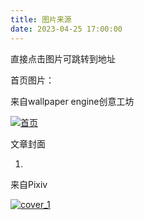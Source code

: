 ```yaml
---
title: 图片来源
date: 2023-04-25 17:00:00
---
```


直接点击图片可跳转到地址

首页图片：

来自wallpaper engine创意工坊

[![首页](/img/welcome_cover.jpg)](https://steamcommunity.com/sharedfiles/filedetails/?id=2899685626)

文章封面

1. 

来自Pixiv

[![cover_1](img/cover_1.jpg)](https://www.pixiv.net/artworks/102826029)
